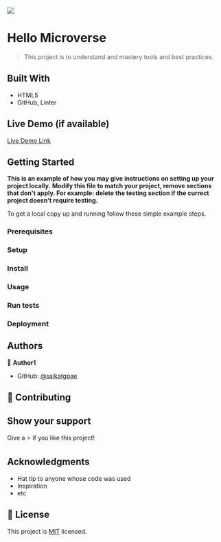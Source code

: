 ![](https://img.shields.io/badge/Microverse-blueviolet)

# Hello Microverse

> This project is to understand and mastery tools and best practices.


## Built With

- HTML5
- GitHub, Linter

## Live Demo (if available)

[Live Demo Link](https://saikatgpae.github.io/Hello-world/)


## Getting Started

**This is an example of how you may give instructions on setting up your project locally.**
**Modify this file to match your project, remove sections that don't apply. For example: delete the testing section if the currect project doesn't require testing.**


To get a local copy up and running follow these simple example steps.

### Prerequisites

### Setup

### Install

### Usage

### Run tests

### Deployment



## Authors

👤 **Author1**

- GitHub: [@saikatgpae](https://github.com/saikatgpae)
## 🤝 Contributing
## Show your support

Give a ⭐️ if you like this project!

## Acknowledgments

- Hat tip to anyone whose code was used
- Inspiration
- etc

## 📝 License

This project is [MIT](./MIT.md) licensed.

